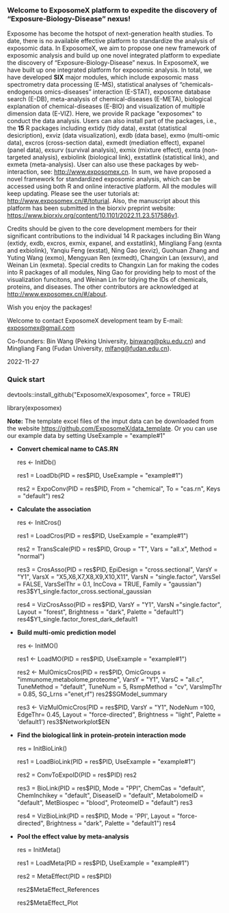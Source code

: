 ### Welcome to ExposomeX platform to expedite the discovery of “Exposure-Biology-Disease” nexus!
Exposome has become the hotspot of next-generation health studies. To date, there is no available effective platform to standardize the analysis of exposomic data. In ExposomeX, we aim to propose one new framework of exposomic analysis and build up one novel integrated platform to expediate the discovery of “Exposure-Biology-Disease” nexus. In ExposomeX, we have built up one integrated platform for exposomic analysis. In total, we have developed **SIX** major modules, which include exposomic mass spectrometry data processing (E-MS), statistical analyses of “chemicals-endogenous omics-diseases” interaction (E-STAT), exposome database search (E-DB), meta-analysis of chemical-diseases (E-META), biological explanation of chemical-diseases (E-BIO) and visualization of multiple dimension data (E-VIZ). Here, we provide R package "exposomex" to conduct the data analysis. Users can also install part of the packages, i.e., the **15** R packages including extidy (tidy data), exstat (statistical desicription), exviz (data visualization), exdb (data base), exmo (multi-omic data), excros (cross-section data), exmedt (mediation effect), expanel (panel data), exsurv (survival analysis), exmix (mixture effect), exnta (non-targeted analysis), exbiolink (biological link), exstatlink (statistical link), and exmeta (meta-analysis). User can also use these packages by web-interaction, see: http://www.exposomex.cn. In sum, we have proposed a novel framework for standardized exposomic analysis, which can be accessed using both R and online interactive platform. All the modules will keep updating. Please see the user tutorials at: http://www.exposomex.cn/#/toturial. Also, the manuscript about this platform has been submitted in the biorxiv preprint website: https://www.biorxiv.org/content/10.1101/2022.11.23.517586v1. 

Credits should be given to the core development members for their significant contributions to the individual 14 R packages including Bin Wang (extidy, exdb, excros, exmix, expanel, and exstatlink), Mingliang Fang (exnta and exbiolink), Yanqiu Feng (exstat), Ning Gao (exviz), Guohuan Zhang and Yuting Wang (exmo), Mengyuan Ren (exmedt), Changxin Lan (exsurv), and Weinan Lin (exmeta). Special credits to Changxin Lan for making the codes into R packages of all modules, Ning Gao for providing help to most of the visualization funcitons, and Weinan Lin for tidying the IDs of chemicals, proteins, and diseases. The other contributors are acknowledged at http://www.exposomex.cn/#/about.
  
Wish you enjoy the packages!
  
Welcome to contact ExposomeX development team by E-mail: exposomex@gmail.com

Co-founders: Bin Wang (Peking University, binwang@pku.edu.cn) and Mingliang Fang (Fudan University, mlfang@fudan.edu.cn). 

2022-11-27



### **Quick start** 

devtools::install_github("ExposomeX/exposomex", force = TRUE)

library(exposomex)

**Note:**  The template excel files of the imput data can be downloaded from the website https://github.com/ExposomeX/data_template. Or you can use our example data by setting UseExample = "example#1"

- **Convert chemical name to CAS.RN**

    res <- InitDb()

    res1 = LoadDb(PID = res$PID, 
                  UseExample = "example#1")
    
    res2 = ExpoConv(PID = res$PID,
                    From = "chemical",
                    To = "cas.rn",
                    Keys = "default")
    res2
    
    
- **Calculate the association**

    res <- InitCros()
    
    res1 = LoadCros(PID = res$PID,
                    UseExample = "example#1")
    
    res2 = TransScale(PID = res$PID, 
                      Group = "T", 
                      Vars = "all.x", 
                      Method = "normal")
    
    res3 = CrosAsso(PID = res$PID,
                    EpiDesign = "cross.sectional", 
                    VarsY = "Y1",
                    VarsX = "X5,X6,X7,X8,X9,X10,X11", 
                    VarsN = "single.factor",
                    VarsSel = FALSE, 
                    VarsSelThr = 0.1, 
                    IncCova = TRUE, 
                    Family = "gaussian")
    res3$Y1_single.factor_cross.sectional_gaussian
    
    res4 = VizCrosAsso(PID = res$PID,
                       VarsY = "Y1",
                       VarsN ="single.factor",
                       Layout = "forest",
                       Brightness = "dark",
                       Palette = "default1")
    res4$Y1_single.factor_forest_dark_default1 
    
    
- **Build multi-omic prediction model**
    
    res <- InitMO()
    
    res1 <- LoadMO(PID = res$PID, 
                   UseExample = "example#1")
    
    res2 <- MulOmicsCros(PID = res$PID, 
                         OmicGroups = "immunome,metabolome,proteome",
                         VarsY = "Y1", 
                         VarsC = "all.c", 
                         TuneMethod = "default", 
                         TuneNum = 5, 
                         RsmpMethod = "cv",
                         VarsImpThr = 0.85,
                         SG_Lrns ="enet,rf")
    res2$SGModel_summary
    
    res3 <- VizMulOmicCros(PID = res$PID, 
                           VarsY = "Y1", 
                           NodeNum =100,
                           EdgeThr= 0.45,
                           Layout = "force-directed",
                           Brightness = "light",
                           Palette = 'default1')
    res3$Networkplot$EN


- **Find the biological link in protein-protein interaction mode**

    res = InitBioLink()
    
    res1 = LoadBioLink(PID = res$PID,
                       UseExample = "example#1")
    
    res2 = ConvToExpoID(PID = res$PID)
    res2
    
    res3 = BioLink(PID = res$PID, 
                   Mode = "PPI", 
                   ChemCas = "default",
                   ChemInchikey = "default",
                   DiseaseID = "default",
                   MetabolomeID = "default",
                   MetBiospec = "blood", 
                   ProteomeID = "default")
    res3
    
    res4 = VizBioLink(PID = res$PID, 
                      Mode = 'PPI', 
                      Layout = "force-directed",
                      Brightness = "dark", 
                      Palette = "default1")
    res4


- **Pool the effect value by meta-analysis**

    res = InitMeta()
    
    res1 = LoadMeta(PID = res$PID,
                    UseExample = "example#1")
    
    res2 = MetaEffect(PID = res$PID)
    
    res2$MetaEffect_References
    
    res2$MetaEffect_Plot
    
